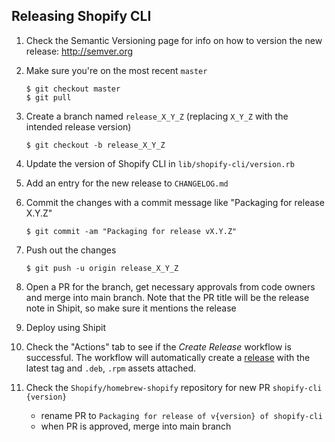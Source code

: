 ## Releasing Shopify CLI

1. Check the Semantic Versioning page for info on how to version the new release: http://semver.org

1. Make sure you're on the most recent `master`
   ```
   $ git checkout master
   $ git pull
   ```

1. Create a branch named `release_X_Y_Z` (replacing `X_Y_Z` with the intended release version)
   ```
   $ git checkout -b release_X_Y_Z
   ```

1. Update the version of Shopify CLI in `lib/shopify-cli/version.rb`

1. Add an entry for the new release to `CHANGELOG.md`

1. Commit the changes with a commit message like "Packaging for release X.Y.Z"
   ```
   $ git commit -am "Packaging for release vX.Y.Z"
   ```

1. Push out the changes
   ```
   $ git push -u origin release_X_Y_Z
   ```

1. Open a PR for the branch, get necessary approvals from code owners and merge into main branch. Note that the PR title will be the release note in Shipit, so make sure it mentions the release

1. Deploy using Shipit

1. Check the "Actions" tab to see if the _Create Release_ workflow is successful. 
   The workflow will automatically create a [release](https://github.com/Shopify/shopify-cli/releases) with the latest tag and `.deb`, `.rpm` assets attached.

2. Check the `Shopify/homebrew-shopify` repository for new PR `shopify-cli {version}`
   * rename PR to `Packaging for release of v{version} of shopify-cli`
   * when PR is approved, merge into main branch


